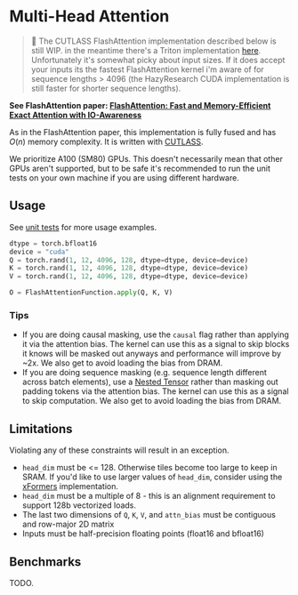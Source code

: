 # Multi-Head Attention

> 🚨 The CUTLASS FlashAttention implementation described below is still WIP.
in the meantime there's a Triton implementation [here](flash_attention_triton.py).
Unfortunately it's somewhat picky about input sizes. If it does accept your inputs
its the fastest FlashAttention kernel i'm aware of for sequence lengths > 4096
(the HazyResearch CUDA implementation is still faster for shorter
sequence lengths).

**See FlashAttention paper:
[FlashAttention: Fast and Memory-Efficient Exact Attention with IO-Awareness](https://arxiv.org/pdf/2205.14135.pdf)**

As in the FlashAttention paper, this implementation is fully fused and has $O(n)$
memory complexity.
It is written with [CUTLASS](https://github.com/NVIDIA/cutlass).

We prioritize A100 (SM80) GPUs. This doesn't necessarily mean that other GPUs
aren't supported, but to be safe it's recommended to run the unit tests on your
own machine if you are using different hardware.

## Usage
See [unit tests](../../tests/test_flash_attention.py) for more usage examples.
```python
dtype = torch.bfloat16
device = "cuda"
Q = torch.rand(1, 12, 4096, 128, dtype=dtype, device=device)
K = torch.rand(1, 12, 4096, 128, dtype=dtype, device=device)
V = torch.rand(1, 12, 4096, 128, dtype=dtype, device=device)

O = FlashAttentionFunction.apply(Q, K, V)
```
### Tips
* If you are doing causal masking, use the `causal` flag rather than applying
it via the attention bias.
The kernel can use this as a signal to skip blocks it knows will be masked
out anyways and performance will improve by ~2x. We also get to avoid loading
the bias from DRAM.
* If you are doing sequence masking (e.g. sequence length different across
batch elements), use a
[Nested Tensor](https://pytorch.org/docs/stable/nested.html) rather than
masking out padding tokens via the attention bias. The kernel can use this
as a signal to skip computation. We also get to avoid loading the bias from DRAM.

## Limitations
Violating any of these constraints will result in an exception.
* `head_dim` must be <= 128. Otherwise tiles become too large to keep in SRAM.
If you'd like to use larger values of `head_dim`, consider using the
[xFormers](https://github.com/facebookresearch/xformers) implementation.
* `head_dim` must be a multiple of 8 - this is an alignment requirement to support
128b vectorized loads.
* The last two dimensions of `Q`, `K`, `V`, and `attn_bias` must be contiguous and
row-major 2D matrix
* Inputs must be half-precision floating points (float16 and bfloat16)

## Benchmarks
TODO.
